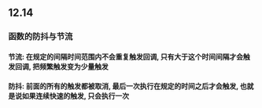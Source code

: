 ## 12.14

### 函数的防抖与节流

#### 节流: 在规定的间隔时间范围内不会重复触发回调, 只有大于这个时间间隔才会触发回调, 把频繁触发变为少量触发
#### 防抖: 前面的所有的触发都被取消, 最后一次执行在规定的时间之后才会触发, 也就是说如果连续快速的触发, 只会执行一次